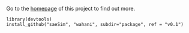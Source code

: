 Go to the [homepage](http://wahani.github.io/saeSim/) of this project to find out more.

```
library(devtools)
install_github("saeSim", "wahani", subdir="package", ref = "v0.1")
```

